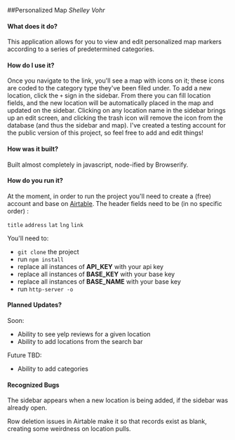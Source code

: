 ##Personalized Map
_Shelley Vohr_

#### What does it do?

This application allows for you to view and edit personalized map markers according to a series of predetermined categories.

#### How do I use it?

Once you navigate to the link, you'll see a map with icons on it; these icons are coded to the category type they've been filed under. To add a new location, click the `+` sign in the sidebar. From there you can fill location fields, and the new location will be automatically placed in the map and updated on the sidebar. Clicking on any location name in the sidebar brings up an edit screen, and clicking the trash icon will remove the icon from the database (and thus the sidebar and map). I've created a testing account for the public version of this project, so feel free to add and edit things! 

#### How was it built?

Built almost completely in javascript, node-ified by Browserify.

#### **How do you run it?**

At the moment, in order to run the project you'll need to create a (free) account and base on [Airtable](airtable.com).  The header fields need to be (in no specific order) :

`title` `address` `lat` `lng` `link`

You'll need to:
-  `git clone` the project
-  run `npm install`
-  replace all instances of **API_KEY** with your api key
- replace all instances of **BASE_KEY** with your base key
- replace all instances of **BASE_NAME** with your base key
-  run  `http-server -o`

#### **Planned Updates?**

Soon:
-  Ability to see yelp reviews for a given location
-  Ability to add locations from the search bar

Future TBD:
-  Ability to add categories


#### **Recognized Bugs**

The sidebar appears when a new location is being added, if the sidebar was already open.

Row deletion issues in Airtable make it so that records exist as blank, creating some weirdness on location pulls.
